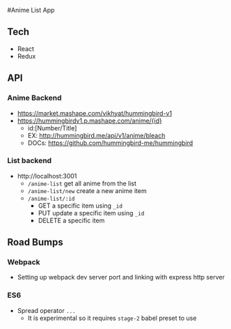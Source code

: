 #Anime List App

## Tech
- React
- Redux

## API
### Anime Backend
- https://market.mashape.com/vikhyat/hummingbird-v1
- https://hummingbirdv1.p.mashape.com/anime/{id}
  - id:[Number/Title]
  - EX: http://hummingbird.me/api/v1/anime/bleach
  - DOCs: https://github.com/hummingbird-me/hummingbird
### List backend
- http://localhost:3001
  - `/anime-list` get all anime from the list
  - `/anime-list/new` create a new anime item
  - `/anime-list/:id`
    - GET a specific item using `_id`
    - PUT update a specific item using `_id`
    - DELETE a specific item

## Road Bumps
### Webpack
  - Setting up webpack dev server port and linking with express http server
### ES6
  - Spread operator `...`
    - It is experimental so it requires `stage-2` babel preset to use
